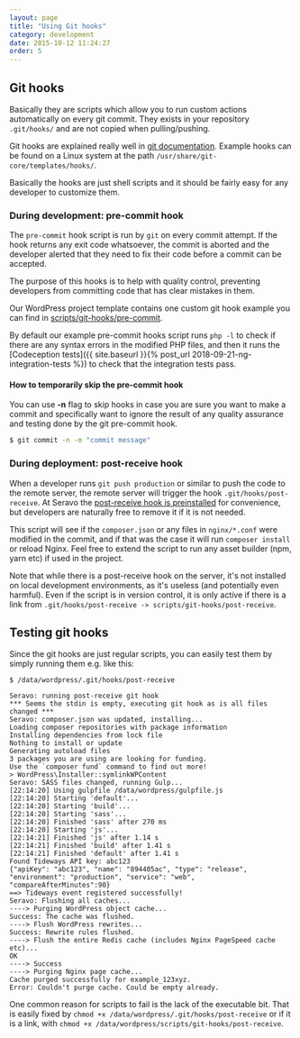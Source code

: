 ```yaml
---
layout: page
title: "Using Git hooks"
category: development
date: 2015-10-12 11:24:27
order: 5
---
```


## Git hooks

Basically they are scripts which allow you to run custom actions automatically on every git commit.
They exists in your repository `.git/hooks/` and are not copied when pulling/pushing.

Git hooks are explained really well in [git documentation](https://git-scm.com/book/en/v2/Customizing-Git-Git-Hooks). Example hooks can be found on a Linux system at the path `/usr/share/git-core/templates/hooks/`.

Basically the hooks are just shell scripts and it should be fairly easy for any developer to customize them.

### During development: pre-commit hook

The `pre-commit` hook script is run by `git` on every commit attempt. If the hook returns any exit code whatsoever, the commit is aborted and the developer alerted that they need to fix their code before a commit can be accepted.

The purpose of this hooks is to help with quality control, preventing developers from committing code that has clear mistakes in them.

Our WordPress project template contains one custom git hook example you can find in [scripts/git-hooks/pre-commit](https://github.com/Seravo/wordpress/tree/master/scripts/git-hooks).

By default our example pre-commit hooks script runs `php -l` to check if there are any syntax errors in the modified PHP files, and then it runs the [Codeception tests]({{ site.baseurl }}{% post_url 2018-09-21-ng-integration-tests %}) to check that the integration tests pass.

#### How to temporarily skip the pre-commit hook

You can use **-n** flag to skip hooks in case you are sure you want to make a commit and specifically want to ignore the result of any quality assurance and testing done by the git pre-commit hook.

```bash
$ git commit -n -m "commit message"
```
### During deployment: post-receive hook

When a developer runs `git push production` or similar to push the code to the remote server, the remote server will trigger the hook `.git/hooks/post-receive`. At Seravo the [post-receive hook is preinstalled](https://github.com/Seravo/wordpress/tree/master/scripts/git-hooks) for convenience, but developers are naturally free to remove it if it is not needed.

This script will see if the `composer.json` or any files in `nginx/*.conf` were modified in the commit, and if that was the case it will run `composer install` or reload Nginx. Feel free to extend the script to run any asset builder (npm, yarn etc) if used in the project.

Note that while there is a post-receive hook on the server, it's not installed on local development environments, as it's useless (and potentially even harmful). Even if the script is in version control, it is only active if there is a link from `.git/hooks/post-receive -> scripts/git-hooks/post-receive`.

## Testing git hooks

Since the git hooks are just regular scripts, you can easily test them by simply running them e.g. like this:

```
$ /data/wordpress/.git/hooks/post-receive

Seravo: running post-receive git hook
*** Seems the stdin is empty, executing git hook as is all files changed ***
Seravo: composer.json was updated, installing...
Loading composer repositories with package information
Installing dependencies from lock file
Nothing to install or update
Generating autoload files
3 packages you are using are looking for funding.
Use the `composer fund` command to find out more!
> WordPress\Installer::symlinkWPContent
Seravo: SASS files changed, running Gulp...
[22:14:20] Using gulpfile /data/wordpress/gulpfile.js
[22:14:20] Starting 'default'...
[22:14:20] Starting 'build'...
[22:14:20] Starting 'sass'...
[22:14:20] Finished 'sass' after 270 ms
[22:14:20] Starting 'js'...
[22:14:21] Finished 'js' after 1.14 s
[22:14:21] Finished 'build' after 1.41 s
[22:14:21] Finished 'default' after 1.41 s
Found Tideways API key: abc123
{"apiKey": "abc123", "name": "894405ac", "type": "release", "environment": "production", "service": "web", "compareAfterMinutes":90}
==> Tideways event registered successfully!
Seravo: Flushing all caches...
----> Purging WordPress object cache...
Success: The cache was flushed.
----> Flush WordPress rewrites...
Success: Rewrite rules flushed.
----> Flush the entire Redis cache (includes Nginx PageSpeed cache etc)...
OK
----> Success
----> Purging Nginx page cache...
Cache purged successfully for example_123xyz.
Error: Couldn't purge cache. Could be empty already.
```

One common reason for scripts to fail is the lack of the executable bit. That is easily fixed by `chmod +x /data/wordpress/.git/hooks/post-receive` or if it is a link, with `chmod +x /data/wordpress/scripts/git-hooks/post-receive`.
